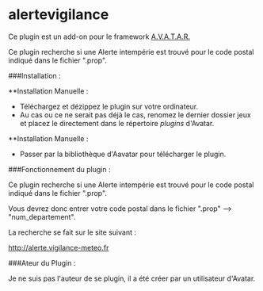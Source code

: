 # alertevigilance

Ce plugin est un add-on pour le framework [A.V.A.T.A.R.](https://github.com/Spikharpax/A.V.A.T.A.R)

Ce plugin recherche si une Alerte intempérie est trouvé pour le code postal indiqué dans le fichier ".prop".

###Installation :

**Installation Manuelle :

- Téléchargez et dézippez le plugin sur votre ordinateur.
- Au cas ou ce ne serait pas déjà le cas, renomez le dernier dossier jeux et placez le directement dans le répertoire *plugins* d'Avatar.

**Installation Manuelle :

- Passer par la bibliothèque d'Aavatar pour télécharger le plugin.


###Fonctionnement du plugin :

Ce plugin recherche si une Alerte intempérie est trouvé pour le code postal indiqué dans le fichier ".prop".

Vous devrez donc entrer votre code postal dans le fichier ".prop" --> "num_departement".

La recherche se fait sur le site suivant :

http://alerte.vigilance-meteo.fr



###Ateur du Plugin :

Je ne suis pas l'auteur de se plugin, il a été créer par un utilisateur d'Avatar.



<br><br><br><br>
